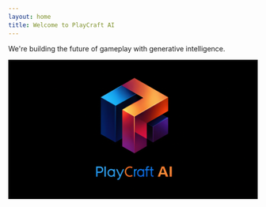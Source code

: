 ```yaml
---
layout: home
title: Welcome to PlayCraft AI
---
```


We're building the future of gameplay with generative intelligence.

<img src="/assets/images/PlayCraftAI_Logo.png" alt="Playcraft AI Logo" style="max-width: 100%; height: auto; display: block; margin: 0 auto;">



<!-- ![Playcraft AI Logo](/assets/images/PlayCraftAI_Logo.png) -->
